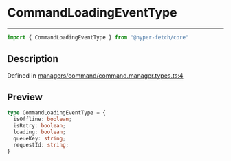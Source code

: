 

# CommandLoadingEventType

<div class="api-docs__separator" data-reactroot="">

---

</div><div class="api-docs__import" data-reactroot="">

```ts
import { CommandLoadingEventType } from "@hyper-fetch/core"
```

</div><div class="api-docs__section">

## Description

</div><div class="api-docs__description"><span class="api-docs__do-not-parse">



</span></div><p class="api-docs__definition">

Defined in [managers/command/command.manager.types.ts:4](https://github.com/BetterTyped/hyper-fetch/blob/a5ae46b5/packages/core/src/managers/command/command.manager.types.ts#L4)

</p><div class="api-docs__section">

## Preview

</div><div class="api-docs__preview type">

```ts
type CommandLoadingEventType = {
  isOffline: boolean; 
  isRetry: boolean; 
  loading: boolean; 
  queueKey: string; 
  requestId: string; 
}
```

</div>